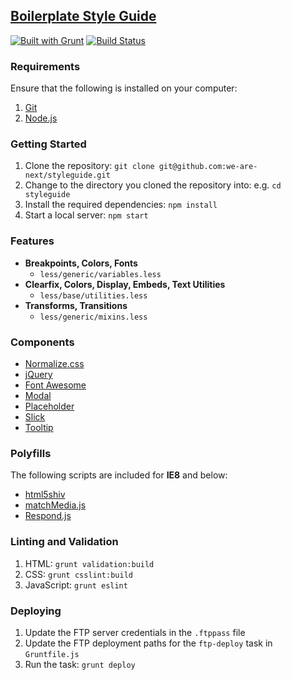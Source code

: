 ## [Boilerplate Style Guide](http://static.wearenext.co.za/styleguide/styleguide)

[![Built with Grunt](https://cdn.gruntjs.com/builtwith.png)](http://gruntjs.com)
[![Build Status](https://magnum.travis-ci.com/we-are-next/styleguide.svg?token=4q8vnSqGs4oqaN95p1Pp)](https://magnum.travis-ci.com/we-are-next/styleguide)

### Requirements

Ensure that the following is installed on your computer:

1. [Git](http://git-scm.com)
2. [Node.js](http://nodejs.org)

### Getting Started

1. Clone the repository: `git clone git@github.com:we-are-next/styleguide.git`
2. Change to the directory you cloned the repository into: e.g. `cd styleguide`
3. Install the required dependencies: `npm install`
4. Start a local server: `npm start`

### Features

- **Breakpoints, Colors, Fonts**
    - `less/generic/variables.less`
- **Clearfix, Colors, Display, Embeds, Text Utilities**
    - `less/base/utilities.less`
- **Transforms, Transitions**
    - `less/generic/mixins.less`

### Components

- [Normalize.css](http://necolas.github.io/normalize.css)
- [jQuery](http://jquery.com)
- [Font Awesome](http://fontawesome.io)
- [Modal](http://getbootstrap.com/javascript/#modals)
- [Placeholder](http://mths.be/placeholder)
- [Slick](http://github.com/kenwheeler/slick)
- [Tooltip](http://getbootstrap.com/javascript/#tooltip)

### Polyfills

The following scripts are included for **IE8** and below:

- [html5shiv](https://github.com/aFarkas/html5shiv)
- [matchMedia.js](https://github.com/paulirish/matchMedia.js)
- [Respond.js](https://github.com/scottjehl/Respond)

### Linting and Validation

1. HTML: `grunt validation:build`
2. CSS: `grunt csslint:build`
3. JavaScript: `grunt eslint`

### Deploying

1. Update the FTP server credentials in the `.ftppass` file
2. Update the FTP deployment paths for the `ftp-deploy` task in `Gruntfile.js`
3. Run the task: `grunt deploy`
